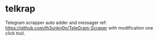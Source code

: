 # telkrap
Telegram scrapper auto adder and messager
ref: https://github.com/th3unkn0n/TeleGram-Scraper with modification one click tool.
